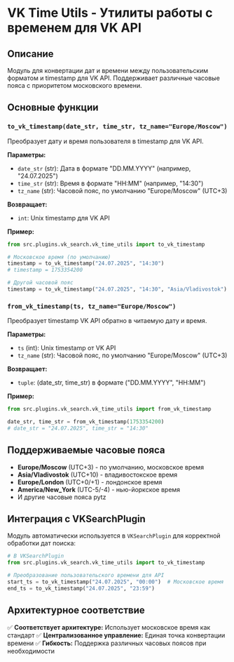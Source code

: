 # VK Time Utils - Утилиты работы с временем для VK API

## Описание
Модуль для конвертации дат и времени между пользовательским форматом и timestamp для VK API. Поддерживает различные часовые пояса с приоритетом московского времени.

## Основные функции

### `to_vk_timestamp(date_str, time_str, tz_name="Europe/Moscow")`
Преобразует дату и время пользователя в timestamp для VK API.

**Параметры:**
- `date_str` (str): Дата в формате "DD.MM.YYYY" (например, "24.07.2025")
- `time_str` (str): Время в формате "HH:MM" (например, "14:30")
- `tz_name` (str): Часовой пояс, по умолчанию "Europe/Moscow" (UTC+3)

**Возвращает:**
- `int`: Unix timestamp для VK API

**Пример:**
```python
from src.plugins.vk_search.vk_time_utils import to_vk_timestamp

# Московское время (по умолчанию)
timestamp = to_vk_timestamp("24.07.2025", "14:30")
# timestamp = 1753354200

# Другой часовой пояс
timestamp = to_vk_timestamp("24.07.2025", "14:30", "Asia/Vladivostok")
```

### `from_vk_timestamp(ts, tz_name="Europe/Moscow")`
Преобразует timestamp VK API обратно в читаемую дату и время.

**Параметры:**
- `ts` (int): Unix timestamp от VK API
- `tz_name` (str): Часовой пояс, по умолчанию "Europe/Moscow" (UTC+3)

**Возвращает:**
- `tuple`: (date_str, time_str) в формате ("DD.MM.YYYY", "HH:MM")

**Пример:**
```python
from src.plugins.vk_search.vk_time_utils import from_vk_timestamp

date_str, time_str = from_vk_timestamp(1753354200)
# date_str = "24.07.2025", time_str = "14:30"
```

## Поддерживаемые часовые пояса
- **Europe/Moscow** (UTC+3) - по умолчанию, московское время
- **Asia/Vladivostok** (UTC+10) - владивостокское время
- **Europe/London** (UTC+0/+1) - лондонское время
- **America/New_York** (UTC-5/-4) - нью-йоркское время
- И другие часовые пояса pytz

## Интеграция с VKSearchPlugin
Модуль автоматически используется в `VKSearchPlugin` для корректной обработки дат поиска:

```python
# В VKSearchPlugin
from src.plugins.vk_search.vk_time_utils import to_vk_timestamp

# Преобразование пользовательского времени для API
start_ts = to_vk_timestamp("24.07.2025", "00:00")  # Московское время
end_ts = to_vk_timestamp("24.07.2025", "23:59")
```

## Архитектурное соответствие
✅ **Соответствует архитектуре:** Использует московское время как стандарт
✅ **Централизованное управление:** Единая точка конвертации времени
✅ **Гибкость:** Поддержка различных часовых поясов при необходимости
